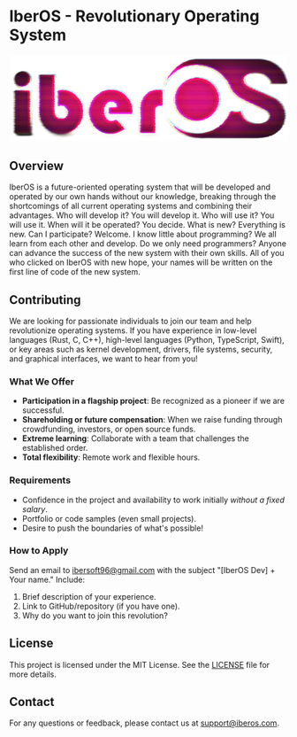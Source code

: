 # IberOS - Revolutionary Operating System

![IberOS Logo](https://raw.githubusercontent.com/weed35937/iber/main/logo1.png)

## Overview

IberOS is a future-oriented operating system that will be developed and operated by our own hands without our knowledge, breaking through the shortcomings of all current operating systems and combining their advantages.
Who will develop it? You will develop it.
Who will use it? You will use it.
When will it be operated? You decide.
What is new? Everything is new.
Can I participate? Welcome.
I know little about programming? We all learn from each other and develop.
Do we only need programmers? Anyone can advance the success of the new system with their own skills.
All of you who clicked on IberOS with new hope, your names will be written on the first line of code of the new system.

## Contributing

We are looking for passionate individuals to join our team and help revolutionize operating systems. If you have experience in low-level languages (Rust, C, C++), high-level languages (Python, TypeScript, Swift), or key areas such as kernel development, drivers, file systems, security, and graphical interfaces, we want to hear from you!

### What We Offer

- **Participation in a flagship project**: Be recognized as a pioneer if we are successful.
- **Shareholding or future compensation**: When we raise funding through crowdfunding, investors, or open source funds.
- **Extreme learning**: Collaborate with a team that challenges the established order.
- **Total flexibility**: Remote work and flexible hours.

### Requirements

- Confidence in the project and availability to work initially *without a fixed salary*.
- Portfolio or code samples (even small projects).
- Desire to push the boundaries of what's possible!

### How to Apply

Send an email to [ibersoft96@gmail.com](mailto:ibersoft96@gmail.com) with the subject "[IberOS Dev] + Your name." Include:
1. Brief description of your experience.
2. Link to GitHub/repository (if you have one).
3. Why do you want to join this revolution?

## License

This project is licensed under the MIT License. See the [LICENSE](./LICENSE) file for more details.

## Contact

For any questions or feedback, please contact us at [support@iberos.com](mailto:support@iberos.com).


